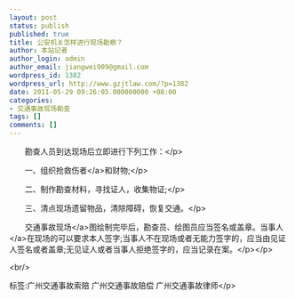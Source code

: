 ```yaml
---
layout: post
status: publish
published: true
title: 公安机关怎样进行现场勘察？
author: 本站记者
author_login: admin
author_email: jiangwei909@gmail.com
wordpress_id: 1382
wordpress_url: http://www.gzjtlaw.com/?p=1382
date: 2011-05-29 09:26:05.000000000 +08:00
categories:
- 交通事故现场勘查
tags: []
comments: []
---
```

<p><p>　　勘查人员到达现场后立即进行下列工作：<&#47;p><p>　　一、组织<a>抢救伤者<&#47;a>和财物;<&#47;p><p>　　二、制作勘查材料，寻找证人，收集物证;<&#47;p><p>　　三、清点现场遗留物品，清除障碍，恢复交通。<&#47;p><p>　　交通<a>事故现场<&#47;a>图绘制完毕后，勘查员、绘图员应当签名或盖章。<a>当事人<&#47;a>在现场的可以要求本人签字;当事人不在现场或者无能力签字的，应当由见证人签名或者盖章;无见证人或者当事人拒绝签字的，应当记录在案。<&#47;p><&#47;p><br&#47;><p>标签:广州交通事故索赔 广州交通事故赔偿 广州交通事故律师<&#47;p>
